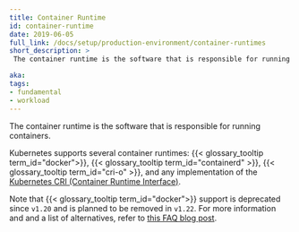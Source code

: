```yaml
---
title: Container Runtime
id: container-runtime
date: 2019-06-05
full_link: /docs/setup/production-environment/container-runtimes
short_description: >
 The container runtime is the software that is responsible for running containers.

aka:
tags:
- fundamental
- workload
---
```

 The container runtime is the software that is responsible for running containers.

<!--more-->

Kubernetes supports several container runtimes: {{< glossary_tooltip term_id="docker">}},
{{< glossary_tooltip term_id="containerd" >}}, {{< glossary_tooltip term_id="cri-o" >}},
and any implementation of the [Kubernetes CRI (Container Runtime
Interface)](https://github.com/kubernetes/community/blob/master/contributors/devel/sig-node/container-runtime-interface.md).

Note that {{< glossary_tooltip term_id="docker">}} support is deprecated since `v1.20`
and is planned to be removed in `v1.22`. For more information and and a list of
alternatives, refer to [this FAQ blog
post](https://kubernetes.io/blog/2020/12/02/dockershim-faq/).

